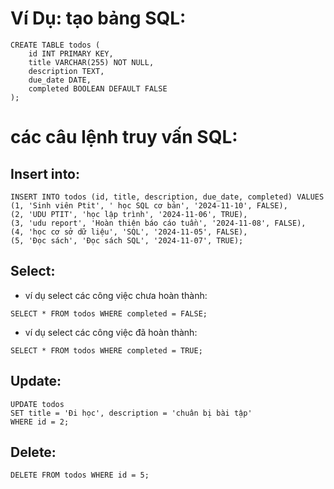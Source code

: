 # Ví Dụ: tạo bảng SQL:

```
CREATE TABLE todos (
    id INT PRIMARY KEY,
    title VARCHAR(255) NOT NULL,
    description TEXT,
    due_date DATE,
    completed BOOLEAN DEFAULT FALSE
);
```

# các câu lệnh truy vấn SQL:

## Insert into:

```
INSERT INTO todos (id, title, description, due_date, completed) VALUES
(1, 'Sinh viên Ptit', ' học SQL cơ bản', '2024-11-10', FALSE),
(2, 'UDU PTIT', 'học lập trình', '2024-11-06', TRUE),
(3, 'udu report', 'Hoàn thiện báo cáo tuần', '2024-11-08', FALSE),
(4, 'học cơ sở dữ liệu', 'SQL', '2024-11-05', FALSE),
(5, 'Đọc sách', 'Đọc sách SQL', '2024-11-07', TRUE);
```

## Select:

- ví dụ select các công việc chưa hoàn thành:

```
SELECT * FROM todos WHERE completed = FALSE;
```

- ví dụ select các công việc đã hoàn thành:

```
SELECT * FROM todos WHERE completed = TRUE;
```

## Update:

```
UPDATE todos
SET title = 'Đi học', description = 'chuân bị bài tập'
WHERE id = 2;
```

## Delete:

```
DELETE FROM todos WHERE id = 5;
```
